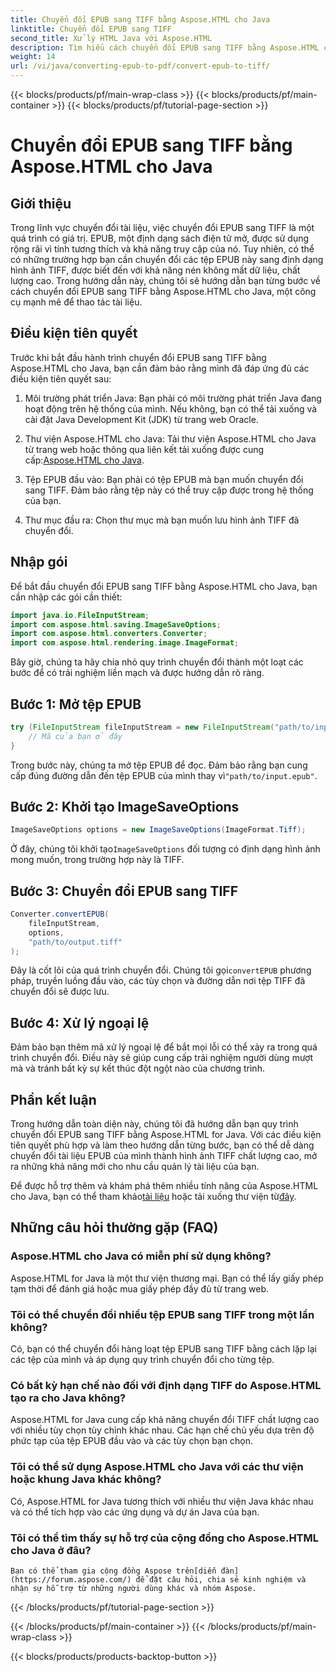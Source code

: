 ```yaml
---
title: Chuyển đổi EPUB sang TIFF bằng Aspose.HTML cho Java
linktitle: Chuyển đổi EPUB sang TIFF
second_title: Xử lý HTML Java với Aspose.HTML
description: Tìm hiểu cách chuyển đổi EPUB sang TIFF bằng Aspose.HTML cho Java. Làm theo hướng dẫn từng bước của chúng tôi để chuyển đổi tài liệu chất lượng cao.
weight: 14
url: /vi/java/converting-epub-to-pdf/convert-epub-to-tiff/
---
```


{{< blocks/products/pf/main-wrap-class >}}
{{< blocks/products/pf/main-container >}}
{{< blocks/products/pf/tutorial-page-section >}}

# Chuyển đổi EPUB sang TIFF bằng Aspose.HTML cho Java


## Giới thiệu

Trong lĩnh vực chuyển đổi tài liệu, việc chuyển đổi EPUB sang TIFF là một quá trình có giá trị. EPUB, một định dạng sách điện tử mở, được sử dụng rộng rãi vì tính tương thích và khả năng truy cập của nó. Tuy nhiên, có thể có những trường hợp bạn cần chuyển đổi các tệp EPUB này sang định dạng hình ảnh TIFF, được biết đến với khả năng nén không mất dữ liệu, chất lượng cao. Trong hướng dẫn này, chúng tôi sẽ hướng dẫn bạn từng bước về cách chuyển đổi EPUB sang TIFF bằng Aspose.HTML cho Java, một công cụ mạnh mẽ để thao tác tài liệu.

## Điều kiện tiên quyết

Trước khi bắt đầu hành trình chuyển đổi EPUB sang TIFF bằng Aspose.HTML cho Java, bạn cần đảm bảo rằng mình đã đáp ứng đủ các điều kiện tiên quyết sau:

1. Môi trường phát triển Java: Bạn phải có môi trường phát triển Java đang hoạt động trên hệ thống của mình. Nếu không, bạn có thể tải xuống và cài đặt Java Development Kit (JDK) từ trang web Oracle.

2.  Thư viện Aspose.HTML cho Java: Tải thư viện Aspose.HTML cho Java từ trang web hoặc thông qua liên kết tải xuống được cung cấp:[Aspose.HTML cho Java](https://releases.aspose.com/html/java/).

3. Tệp EPUB đầu vào: Bạn phải có tệp EPUB mà bạn muốn chuyển đổi sang TIFF. Đảm bảo rằng tệp này có thể truy cập được trong hệ thống của bạn.

4. Thư mục đầu ra: Chọn thư mục mà bạn muốn lưu hình ảnh TIFF đã chuyển đổi.

## Nhập gói

Để bắt đầu chuyển đổi EPUB sang TIFF bằng Aspose.HTML cho Java, bạn cần nhập các gói cần thiết:

```java
import java.io.FileInputStream;
import com.aspose.html.saving.ImageSaveOptions;
import com.aspose.html.converters.Converter;
import com.aspose.html.rendering.image.ImageFormat;
```

Bây giờ, chúng ta hãy chia nhỏ quy trình chuyển đổi thành một loạt các bước để có trải nghiệm liền mạch và được hướng dẫn rõ ràng.


## Bước 1: Mở tệp EPUB

```java
try (FileInputStream fileInputStream = new FileInputStream("path/to/input.epub")) {
    // Mã của bạn ở đây
}
```

Trong bước này, chúng ta mở tệp EPUB để đọc. Đảm bảo rằng bạn cung cấp đúng đường dẫn đến tệp EPUB của mình thay vì`"path/to/input.epub"`.

## Bước 2: Khởi tạo ImageSaveOptions

```java
ImageSaveOptions options = new ImageSaveOptions(ImageFormat.Tiff);
```

 Ở đây, chúng tôi khởi tạo`ImageSaveOptions` đối tượng có định dạng hình ảnh mong muốn, trong trường hợp này là TIFF.

## Bước 3: Chuyển đổi EPUB sang TIFF

```java
Converter.convertEPUB(
    fileInputStream,
    options,
    "path/to/output.tiff"
);
```

 Đây là cốt lõi của quá trình chuyển đổi. Chúng tôi gọi`convertEPUB` phương pháp, truyền luồng đầu vào, các tùy chọn và đường dẫn nơi tệp TIFF đã chuyển đổi sẽ được lưu.

## Bước 4: Xử lý ngoại lệ

Đảm bảo bạn thêm mã xử lý ngoại lệ để bắt mọi lỗi có thể xảy ra trong quá trình chuyển đổi. Điều này sẽ giúp cung cấp trải nghiệm người dùng mượt mà và tránh bất kỳ sự kết thúc đột ngột nào của chương trình.

## Phần kết luận

Trong hướng dẫn toàn diện này, chúng tôi đã hướng dẫn bạn quy trình chuyển đổi EPUB sang TIFF bằng Aspose.HTML for Java. Với các điều kiện tiên quyết phù hợp và làm theo hướng dẫn từng bước, bạn có thể dễ dàng chuyển đổi tài liệu EPUB của mình thành hình ảnh TIFF chất lượng cao, mở ra những khả năng mới cho nhu cầu quản lý tài liệu của bạn.

Để được hỗ trợ thêm và khám phá thêm nhiều tính năng của Aspose.HTML cho Java, bạn có thể tham khảo[tài liệu](https://reference.aspose.com/html/java/) hoặc tải xuống thư viện từ[đây](https://releases.aspose.com/html/java/).

## Những câu hỏi thường gặp (FAQ)

### Aspose.HTML cho Java có miễn phí sử dụng không?
   Aspose.HTML for Java là một thư viện thương mại. Bạn có thể lấy giấy phép tạm thời để đánh giá hoặc mua giấy phép đầy đủ từ trang web.

### Tôi có thể chuyển đổi nhiều tệp EPUB sang TIFF trong một lần không?
   Có, bạn có thể chuyển đổi hàng loạt tệp EPUB sang TIFF bằng cách lặp lại các tệp của mình và áp dụng quy trình chuyển đổi cho từng tệp.

### Có bất kỳ hạn chế nào đối với định dạng TIFF do Aspose.HTML tạo ra cho Java không?
   Aspose.HTML for Java cung cấp khả năng chuyển đổi TIFF chất lượng cao với nhiều tùy chọn tùy chỉnh khác nhau. Các hạn chế chủ yếu dựa trên độ phức tạp của tệp EPUB đầu vào và các tùy chọn bạn chọn.

### Tôi có thể sử dụng Aspose.HTML cho Java với các thư viện hoặc khung Java khác không?
   Có, Aspose.HTML for Java tương thích với nhiều thư viện Java khác nhau và có thể tích hợp vào các ứng dụng và dự án Java của bạn.

### Tôi có thể tìm thấy sự hỗ trợ của cộng đồng cho Aspose.HTML cho Java ở đâu?
    Bạn có thể tham gia cộng đồng Aspose trên[diễn đàn](https://forum.aspose.com/) để đặt câu hỏi, chia sẻ kinh nghiệm và nhận sự hỗ trợ từ những người dùng khác và nhóm Aspose.

{{< /blocks/products/pf/tutorial-page-section >}}

{{< /blocks/products/pf/main-container >}}
{{< /blocks/products/pf/main-wrap-class >}}

{{< blocks/products/products-backtop-button >}}
